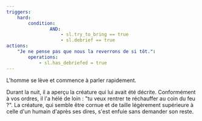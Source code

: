 ```yaml
---
triggers:
    hard:
        condition:
                AND:
                    - sl.try_to_bring == true
                    - sl.debrief == true
actions:
    "Je ne pense pas que nous la reverrons de si tôt.":
        operations:
            - sl.has_debriefed = true
---
```


L'homme se lève et commence à parler rapidement.

Durant la nuit, il a aperçu la créature qui lui avait été décrite. Conformément à vos ordres, il l'a hélé de loin : "tu veux rentrer te réchauffer au coin du feu ?". La créature, qui semble être cornue et de taille légèrement supérieure à celle d'un humain d'après ses dires, s'est enfuie sans demander son reste.

